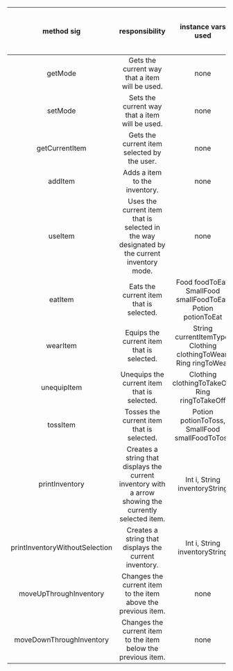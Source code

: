 | method sig | responsibility | instance vars used | other class methods called | objects used with method calls | lines of code |
|:----------:|:--------------:|:------------------:|:--------------------------:|:------------------------------:|:-------------:|
|getMode|Gets the current way that a item will be used.|none|none|none|3
|setMode|Sets the current way that a item will be used.|none|none|none|3
|getCurrentItem|Gets the current item selected by the user.|none|ArrayList<Item>.get()|Integer|3
|addItem|Adds a item to the inventory.|none|ArrayList<Item>.add()|Item|3
|useItem|Uses the current item that is selected in the way designated by the current inventory mode.|none|ArrayList<Item>.isEmpty(), Inventory.eatItem(), Inventory.tossItem(), Inventory.wearItem(), Inventory.getMode()|none|15
|eatItem|Eats the current item that is selected.|Food foodToEat, SmallFood smallFoodToEat, Potion potionToEat|String.equals(),ArrayList<Item>.remove(), Inventory.getCurrentItem(), Item.getType(), Food/Potion/SmallFood.eat() |String, Item|17
|wearItem|Equips the current item that is selected.|String currentItemType, Clothing clothingToWear, Ring ringToWear|String.equals(), ArrayList<Item>.get(), Inventory.getCurrentItem(), Item.getType(), Item.setType(), Item.setName(), Clothing.wear()|String, Integer|15
|unequipItem|Unequips the current item that is selected.|Clothing clothingToTakeOff, Ring ringToTakeOff|String.equals(),Inventory.getCurrentItem(), Item.getType(), Item.setType(), Item.setName(), Clothing.wear()|Integer, String|15
|tossItem|Tosses the current item that is selected.|Potion potionToToss, SmallFood smallFoodToToss|String.equals(), ArrayList<Item>.remove(), Inventory.getCurrentItem(), Item.getType(), SmallFood/Potion.toss()|String, Item|13
|printInventory|Creates a string that displays the current inventory with a arrow showing the currently selected item.|Int i, String inventoryString|ArrayList<Item>.isEmpty(), ArrayList<Item>.size(), ArrayList<Item>.get(), Item.getName()|Integer|16
|printInventoryWithoutSelection|Creates a string that displays the current inventory.|Int i, String inventoryString|ArrayList<Item>.isEmpty(), ArrayList<Item>.size(), ArrayList<Item>.get(), Item.getName()|Integer|11
|moveUpThroughInventory|Changes the current item to the item above the previous item.|none|none|none|5
|moveDownThroughInventory|Changes the current item to the item below the previous item.|none|ArrayList<Item>.size()|none|5